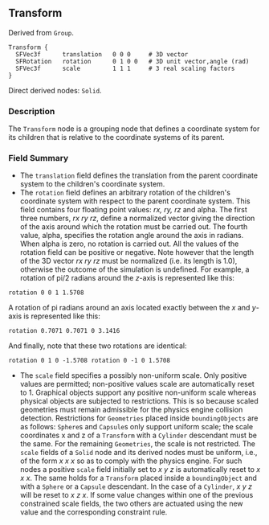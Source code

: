 ## Transform

Derived from `Group`.


```
Transform {
  SFVec3f      translation   0 0 0     # 3D vector
  SFRotation   rotation      0 1 0 0   # 3D unit vector,angle (rad)
  SFVec3f      scale         1 1 1     # 3 real scaling factors
}
```

Direct derived nodes: `Solid`.

### Description

The `Transform` node is a grouping node that defines a coordinate system for its
children that is relative to the coordinate systems of its parent.

### Field Summary

- The `translation` field defines the translation from the parent coordinate
system to the children's coordinate system.
- The `rotation` field defines an arbitrary rotation of the children's coordinate
system with respect to the parent coordinate system. This field contains four
floating point values: *rx, ry, rz* and alpha. The first three numbers, *rx ry
rz*, define a normalized vector giving the direction of the axis around which
the rotation must be carried out. The fourth value, alpha, specifies the
rotation angle around the axis in radians. When alpha is zero, no rotation is
carried out. All the values of the rotation field can be positive or negative.
Note however that the length of the 3D vector *rx ry rz* must be normalized
(i.e. its length is 1.0), otherwise the outcome of the simulation is undefined.
For example, a rotation of pi/2 radians around the *z*-axis is represented like
this:

```
rotation 0 0 1 1.5708
```

A rotation of pi radians around an axis located exactly between the *x* and
*y*-axis is represented like this:

```
rotation 0.7071 0.7071 0 3.1416
```

And finally, note that these two rotations are identical:

```
rotation 0 1 0 -1.5708 rotation 0 -1 0 1.5708
```


- The `scale` field specifies a possibly non-uniform scale. Only positive values
are permitted; non-positive values scale are automatically reset to 1. Graphical
objects support any positive non-uniform scale whereas physical objects are
subjected to restrictions. This is so because scaled geometries must remain
admissible for the physics engine collision detection. Restrictions for
`Geometries` placed inside `boundingObjects` are as follows: `Sphere`s and
`Capsule`s only support uniform scale; the scale coordinates x and z of a
`Transform` with a `Cylinder` descendant must be the same. For the remaining
`Geometries`, the scale is not restricted. The `scale` fields of a `Solid` node
and its derived nodes must be uniform, i.e., of the form *x x x* so as to comply
with the physics engine. For such nodes a positive `scale` field initially set
to *x y z* is automatically reset to *x x x*. The same holds for a `Transform`
placed inside a `boundingObject` and with a `Sphere` or a `Capsule` descendant.
In the case of a `Cylinder`, *x y z* will be reset to *x z x*. If some value
changes within one of the previous constrained scale fields, the two others are
actuated using the new value and the corresponding constraint rule.

